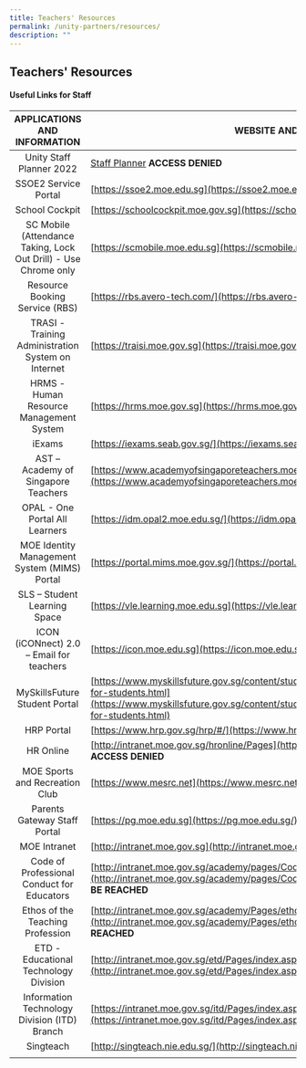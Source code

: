 ```yaml
---
title: Teachers' Resources
permalink: /unity-partners/resources/
description: ""
---
```

## Teachers' Resources 

#### Useful Links for Staff

| APPLICATIONS AND INFORMATION | WEBSITE AND LINKS |
|:---:|---|
| Unity Staff Planner 2022 | [Staff Planner](https://drive.google.com/drive/folders/1R4EVULmfUNbJBieVsLAKkzEykoh4JuvT?usp=sharing) **ACCESS DENIED** |
| SSOE2 Service Portal | [https://ssoe2.moe.edu.sg](https://ssoe2.moe.edu.sg/) **SITE CANT BE REACHED** |
| School Cockpit | [https://schoolcockpit.moe.gov.sg](https://schoolcockpit.moe.gov.sg/) **403 error code** |
| SC Mobile (Attendance Taking, Lock Out Drill) - Use Chrome only | [https://scmobile.moe.edu.sg](https://scmobile.moe.edu.sg/) |
| Resource Booking Service (RBS) | [https://rbs.avero-tech.com/](https://rbs.avero-tech.com/) |
| TRASI - Training Administration System on Internet | [https://traisi.moe.gov.sg](https://traisi.moe.gov.sg/) **SITE CANT BE REACHED** |
| HRMS - Human Resource Management System | [https://hrms.moe.gov.sg](https://hrms.moe.gov.sg/) **SITE CANT BE REACHED** |
| iExams | [https://iexams.seab.gov.sg/](https://iexams.seab.gov.sg/) **ACCESS DENIED** |
| AST – Academy of Singapore Teachers | [https://www.academyofsingaporeteachers.moe.gov.sg](https://www.academyofsingaporeteachers.moe.gov.sg/) **SITE CANT BE REACHED** |
| OPAL - One Portal All Learners | [https://idm.opal2.moe.edu.sg/](https://idm.opal2.moe.edu.sg/) |
| MOE Identity Management System (MIMS) Portal | [https://portal.mims.moe.gov.sg/](https://portal.mims.moe.gov.sg/) |
| SLS – Student Learning Space | [https://vle.learning.moe.edu.sg](https://vle.learning.moe.edu.sg/) |
| ICON (iCONnect) 2.0 – Email for teachers | [https://icon.moe.edu.sg](https://icon.moe.edu.sg/) |
| MySkillsFuture Student Portal | [https://www.myskillsfuture.gov.sg/content/student/en/secondary/about/myskillsfuture-for-students.html](https://www.myskillsfuture.gov.sg/content/student/en/secondary/about/myskillsfuture-for-students.html) |
| HRP Portal | [https://www.hrp.gov.sg/hrp/#/](https://www.hrp.gov.sg/hrp/#/) |
| HR Online | [http://intranet.moe.gov.sg/hronline/Pages](http://intranet.moe.gov.sg/hronline/Pages) **ACCESS DENIED** |
| MOE Sports and Recreation Club | [https://www.mesrc.net](https://www.mesrc.net/) |
| Parents Gateway Staff Portal | [https://pg.moe.edu.sg](https://pg.moe.edu.sg/) |
| MOE Intranet | [http://intranet.moe.gov.sg](http://intranet.moe.gov.sg/) **SITE CANT BE REACHED** |
| Code of Professional Conduct for Educators | [http://intranet.moe.gov.sg/academy/pages/Code/Codeofprofconduct.aspx](http://intranet.moe.gov.sg/academy/pages/Code/Codeofprofconduct.aspx) **SITE CANT BE REACHED** |
| Ethos of the Teaching Profession | [http://intranet.moe.gov.sg/academy/Pages/ethos-teachprof.aspx](http://intranet.moe.gov.sg/academy/Pages/ethos-teachprof.aspx) **SITE CANT BE REACHED** |
| ETD - Educational Technology Division | [http://intranet.moe.gov.sg/etd/Pages/index.aspx](http://intranet.moe.gov.sg/etd/Pages/index.aspx) **SITE CANT BE REACHED** |
| Information Technology Division (ITD) Branch | [https://intranet.moe.gov.sg/itd/Pages/index.aspx](https://intranet.moe.gov.sg/itd/Pages/index.aspx) **SITE CANT BE REACHED** |
| Singteach | [http://singteach.nie.edu.sg/](http://singteach.nie.edu.sg/) |
|  |  |
